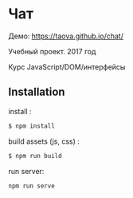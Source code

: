 # Чат
Демо: https://taova.github.io/chat/

Учебный проект. 2017 год

Курс JavaScript/DOM/интерфейсы

## Installation

install :
```bash
$ npm install 
```

build assets (js, css) :
```bash
$ npm run build
```

run server:
```bash
npm run serve
```
